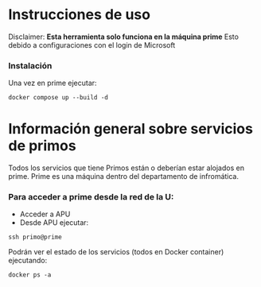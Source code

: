 # Instrucciones de uso

Disclaimer: **Esta herramienta solo funciona en la máquina prime**
Esto debido a configuraciones con el login de Microsoft

### Instalación
Una vez en prime ejecutar:
```
docker compose up --build -d
```


# Información general sobre servicios de primos

Todos los servicios que tiene Primos están o deberían estar alojados en prime.
Prime es una máquina dentro del departamento de infromática.

### Para acceder a prime desde la red de la U:
- Acceder a APU
- Desde APU ejecutar:
```
ssh primo@prime
```

Podrán ver el estado de los servicios (todos en Docker container) ejecutando:
```
docker ps -a
```
